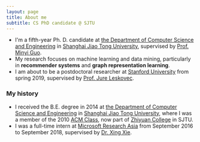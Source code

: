 ```yaml
---
layout: page
title: About me
subtitle: CS PhD candidate @ SJTU
---
```


- I'm a fifth-year Ph. D. candidate at [the Department of Computer Science and Engineering](http://www.cs.sjtu.edu.cn/en/) in [Shanghai Jiao Tong University](http://en.sjtu.edu.cn), supervised by [Prof. Minyi Guo](http://www.cs.sjtu.edu.cn/~guo-my/).
- My research focuses on machine learning and data mining, particularly in **recommender systems** and **graph representation learning**.
- I am about to be a postdoctoral researcher at [Stanford University](https://www.stanford.edu/) from spring 2019, supervised by [Prof. Jure Leskovec](https://cs.stanford.edu/people/jure/).


### My history
- I received the B.E. degree in 2014 at [the Department of Computer Science and Engineering](http://www.cs.sjtu.edu.cn/en/) in [Shanghai Jiao Tong University]((http://en.sjtu.edu.cn)), where I was a member of the 2010 [ACM Class](https://acm.sjtu.edu.cn/home), now part of [Zhiyuan College](http://zhiyuan.sjtu.edu.cn/) in SJTU.
- I was a full-time intern at [Microsoft Research Asia](https://www.microsoft.com/en-us/research/lab/microsoft-research-asia/) from September 2016 to September 2018, supervised by [Dr. Xing Xie](https://www.microsoft.com/en-us/research/people/xingx/).
